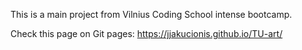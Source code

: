 This is a main project from Vilnius Coding School intense bootcamp.

Check this page on Git pages: https://jjakucionis.github.io/TU-art/
